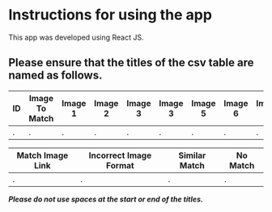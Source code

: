 # Instructions for using the app

This app was developed using React JS.

## Please ensure that the titles of the csv table are named as follows.

| ID | Image To Match | Image 1 | Image 2 | Image 3 | Image 3 | Image 5 | Image 6 | Image 7 | Image 8 | Image 9 | 10 |
| -- | -------------- | ------- | ------- | ------- | ------- | ------- | ------- | ------- | ------- | ------- | -- |
|  . |      .         |    .    |    .    |    .    |    .    |    .    |    .    |    .    |    .    |    .    |  . |



| Match Image Link | Incorrect Image Format | Similar Match | No Match |
| ---------------- | ---------------------- | ------------- | -------- |
|         .        |           .            |        .      |     .    |

***Please do not use spaces at the start or end of the titles.***

